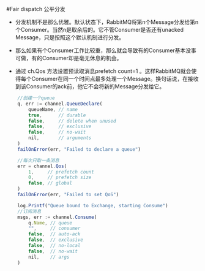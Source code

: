 #Fair dispatch 公平分发
- 分发机制不是那么优雅。默认状态下，RabbitMQ将第n个Message分发给第n个Consumer。当然n是取余后的。它不管Consumer是否还有unacked Message，只是按照这个默认机制进行分发。

- 那么如果有个Consumer工作比较重，那么就会导致有的Consumer基本没事可做，有的Consumer却是毫无休息的机会。

- 通过 ch.Qos 方法设置预读取消息prefetch count=1 。这样RabbitMQ就会使得每个Consumer在同一个时间点最多处理一个Message。换句话说，在接收到该Consumer的ack前，他它不会将新的Message分发给它。

```js
	//创建一个queue
	q, err := channel.QueueDeclare(
		queueName, // name
		true,      // durable
		false,     // delete when unused
		false,     // exclusive
		false,     // no-wait
		nil,       // arguments
	)
	failOnError(err, "Failed to declare a queue")

	//每次只取一条消息
	err = channel.Qos(
		1,     // prefetch count
		0,     // prefetch size
		false, // global
	)
	failOnError(err, "Failed to set QoS")

	log.Printf("Queue bound to Exchange, starting Consume")
	//订阅消息
	msgs, err := channel.Consume(
		q.Name, // queue
		"",     // consumer
		false,  // auto-ack
		false,  // exclusive
		false,  // no-local
		false,  // no-wait
		nil,    // args
	)
```
